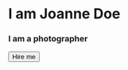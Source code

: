 <!DOCTYPE html>
<html lang="en">
  <head>
    <title> Hero Image</title>
    <meta charset="utf-8">
    <meta name="keywords" content="css,css3, hero image">
    <meta name="viewport" content="width=width-device, initial-scale=1.0">
  </head>
  <body>
    <!--image section-->
    <div class="hero-image">
	<!--text section-->
	  <div class="hero-text">
		<h1 class="title">
			I am Joanne Doe
		    </h1>
		      <h3>
			I am a photographer
		      </h3>
		<!--button section-->
		    <button>Hire me</button>
	</div>
</div>
    
  </body>
  </html>

